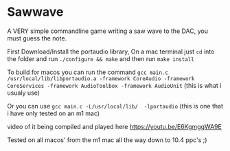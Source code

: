 # Sawwave
A VERY simple commandline game writing a saw wave to the DAC, you must guess the note.

First Download/Install the portaudio library,
On a mac terminal just `cd` into the folder and run `./configure && make` 
and then run   `make install`

To build for macos you can run the command 
`gcc main.c /usr/local/lib/libportaudio.a -framework CoreAudio -framework CoreServices -framework AudioToolbox -framework AudioUnit`  (this is what i usualy use)

Or you can use
`gcc main.c -L/usr/local/lib/  -lportaudio` (this is one that i have only tested on an m1 mac)

video of it being compiled and played here https://youtu.be/E6KgmggWA9E

Tested on all macos' from the m1 mac all the way down to 10.4 ppc's ;)

